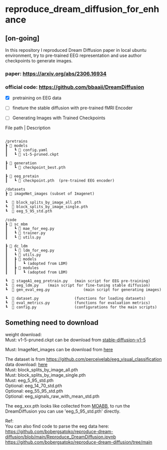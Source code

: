 # reproduce_dream_diffusion_for_enhance
## [on-going]  
In this repository I reproduced Dream Diffusion paper in local ubuntu environment, try to pre-trained EEG representation and use author checkpoints to generate images.  

### paper:  https://arxiv.org/abs/2306.16934  
### official code:  https://github.com/bbaaii/DreamDiffusion  

- [x] pretraining on EEG data
- [ ] fineture the stable diffusion with pre-trained fMRI Encoder
- [ ] Generating Images with Trained Checkpoints




File path | Description
```

/pretrains
┣ 📂 models
┃   ┗ 📜 config.yaml
┃   ┗ 📜 v1-5-pruned.ckpt

┣ 📂 generation  
┃   ┗ 📜 checkpoint_best.pth 

┣ 📂 eeg_pretain
┃   ┗ 📜 checkpoint.pth  (pre-trained EEG encoder)

/datasets
┣ 📂 imageNet_images (subset of Imagenet)

┗  📜 block_splits_by_image_all.pth
┗  📜 block_splits_by_image_single.pth 
┗  📜 eeg_5_95_std.pth  

/code
┣ 📂 sc_mbm
┃   ┗ 📜 mae_for_eeg.py
┃   ┗ 📜 trainer.py
┃   ┗ 📜 utils.py

┣ 📂 dc_ldm
┃   ┗ 📜 ldm_for_eeg.py
┃   ┗ 📜 utils.py
┃   ┣ 📂 models
┃   ┃   ┗ (adopted from LDM)
┃   ┣ 📂 modules
┃   ┃   ┗ (adopted from LDM)

┗  📜 stageA1_eeg_pretrain.py   (main script for EEG pre-training)
┗  📜 eeg_ldm.py    (main script for fine-tuning stable diffusion)
┗  📜 gen_eval_eeg.py               (main script for generating images)

┗  📜 dataset.py                (functions for loading datasets)
┗  📜 eval_metrics.py           (functions for evaluation metrics)
┗  📜 config.py                 (configurations for the main scripts)

```
## Something need to download
weight download:  
Must: v1-5-pruned.ckpt can be download from [stable-diffusion-v1-5](https://huggingface.co/runwayml/stable-diffusion-v1-5/tree/main)

Must: ImageNet_images can be download from [here](https://drive.google.com/file/d/1y7I9bG1zKYqBM94odcox_eQjnP9HGo9-/view)  

The dataset is from https://github.com/perceivelab/eeg_visual_classification  
data download: [here](https://studentiunict-my.sharepoint.com/personal/concetto_spampinato_unict_it/_layouts/15/onedrive.aspx?id=%2Fpersonal%2Fconcetto%5Fspampinato%5Funict%5Fit%2FDocuments%2Fsito%5FPeRCeiVe%2Fdatasets%2Feeg%5Fcvpr%5F2017&ga=1)  
Must: block_splits_by_image_all.pth  
Must: block_splits_by_image_single.pth   
Must: eeg_5_95_std.pth    
Optional: eeg_14_70_std.pth   
Optional: eeg_55_95_std.pth   
Optional: eeg_signals_raw_with_mean_std.pth 

The eeg_xxx.pth looks like collected from [MOABB](https://github.com/NeuroTechX/moabb), to run the DreamDiffusion you can use 'eeg_5_95_std.pth' directly.

Ref:  
You can also find code to parse the eeg data here: https://github.com/bobergsatoko/reproduce-dream-diffusion/blob/main/Reproduce_DreamDiffusion.ipynb
https://github.com/bobergsatoko/reproduce-dream-diffusion/tree/main
